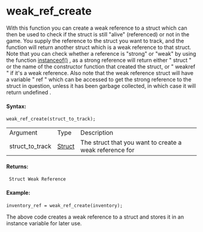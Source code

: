 # weak_ref_create

With this function you can create a weak reference to a struct which can
then be used to check if the struct is still "alive" (referenced) or not
in the game. You supply the reference to the struct you want to track,
and the function will return another struct which is a weak reference to
that struct. Note that you can check whether a reference is "strong" or
"weak" by using the function
[instanceof()](../Variable_Functions/instanceof) , as a strong
reference will return either " struct " or the name of the constructor
function that created the struct, or " weakref " if it's a weak
reference. Also note that the weak reference struct will have a variable
" ref " which can be accessed to get the strong reference to the struct
in question, unless it has been garbage collected, in which case it will
return undefined .

#### Syntax:

``` gml
weak_ref_create(struct_to_track);
```

|                 |                                                                     |                                                         |
|-----------------|---------------------------------------------------------------------|---------------------------------------------------------|
| Argument        | Type                                                                | Description                                             |
| struct_to_track |  [Struct](../../../../GameMaker_Language/GML_Overview/Structs)  | The struct that you want to create a weak reference for |

#### Returns:

``` gml
 Struct Weak Reference
```

#### Example:

``` gml
inventory_ref = weak_ref_create(inventory);
```

The above code creates a weak reference to a struct and stores it in an
instance variable for later use.
